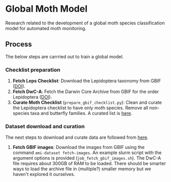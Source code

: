 # Global Moth Model
Research related to the development of a global moth species classification model for automated moth monitoring.

## Process
The below steps are carrried out to train a global model.  

### Checklist preparation
1. **Fetch Leps Checklist**: Download the Lepidoptera taxonomy from GBIF ([DOI](https://www.gbif.org/occurrence/download/)).
2. **Fetch DwC-A**: Fetch the Darwin Core Archive from GBIF for the order Lepidoptera ([DOI](https://doi.org/10.15468/dl.6j5bzj)). 
3. **Curate Moth Checklist** (`prepare_gbif_checklist.py`): Clean and curate the Lepidoptera checklist to have only moth species. Remove all non-species taxa and butterfly families. A curated list is [here](https://docs.google.com/spreadsheets/d/1E6Zn2hXbHGMMAiPhtDXFO9_hDtl68lG5fx2vg0jyBvg/edit?usp=sharing).

### Dataset download and curation
The next steps to download and curate data are followed from [here](https://github.com/RolnickLab/ami-ml/tree/main/src/dataset_tools).

1. **Fetch GBIF images**: Download the images from GBIF using the command `ami-dataset fetch-images`. An example slurm script with the argument options is provided (`job_fetch_gbif_images.sh`). The DwC-A file requires about 300GB of RAM to be loaded. There should be smarter ways to load the archive file in (multiple?) smaller memory but we haven't explored it ourselves.

